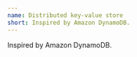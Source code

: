 ```yaml
---
name: Distributed key-value store
short: Inspired by Amazon DynamoDB.
---
```

Inspired by Amazon DynamoDB.
